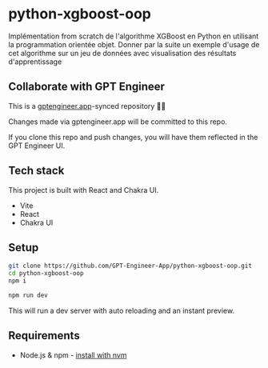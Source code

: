# python-xgboost-oop

Implémentation from scratch de l'algorithme XGBoost en Python en utilisant la programmation orientée objet. Donner par la suite un exemple d'usage de cet algorithme sur un jeu de données avec visualisation des résultats d'apprentissage 

## Collaborate with GPT Engineer

This is a [gptengineer.app](https://gptengineer.app)-synced repository 🌟🤖

Changes made via gptengineer.app will be committed to this repo.

If you clone this repo and push changes, you will have them reflected in the GPT Engineer UI.

## Tech stack

This project is built with React and Chakra UI.

- Vite
- React
- Chakra UI

## Setup

```sh
git clone https://github.com/GPT-Engineer-App/python-xgboost-oop.git
cd python-xgboost-oop
npm i
```

```sh
npm run dev
```

This will run a dev server with auto reloading and an instant preview.

## Requirements

- Node.js & npm - [install with nvm](https://github.com/nvm-sh/nvm#installing-and-updating)
